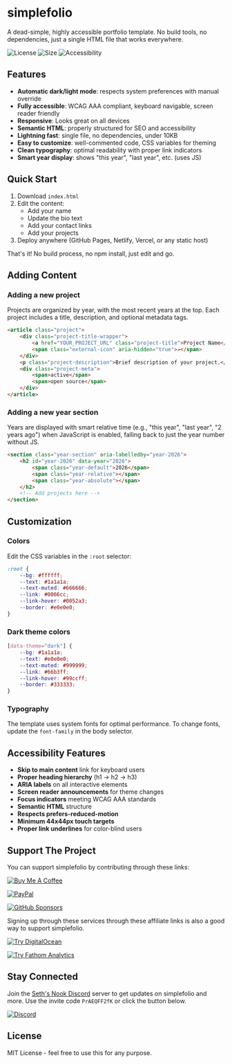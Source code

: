 # simplefolio

A dead-simple, highly accessible portfolio template. No build tools, no dependencies, just a single HTML file that works everywhere.

![License](https://img.shields.io/badge/license-MIT-blue.svg)
![Size](https://img.shields.io/badge/size-~20KB-purple.svg)
![Accessibility](https://img.shields.io/badge/WCAG-AAA-darkgreen.svg)

## Features

- **Automatic dark/light mode**: respects system preferences with manual override
- **Fully accessible**: WCAG AAA compliant, keyboard navigable, screen reader friendly
- **Responsive**: Looks great on all devices
- **Semantic HTML**: properly structured for SEO and accessibility
- **Lightning fast**: single file, no dependencies, under 10KB
- **Easy to customize**: well-commented code, CSS variables for theming
- **Clean typography**: optimal readability with proper link indicators
- **Smart year display**: shows "this year", "last year", etc. (uses JS)

## Quick Start

1. Download `index.html`
2. Edit the content:
   - Add your name
   - Update the bio text
   - Add your contact links
   - Add your projects
3. Deploy anywhere (GitHub Pages, Netlify, Vercel, or any static host)

That's it! No build process, no npm install, just edit and go.

## Adding Content

### Adding a new project

Projects are organized by year, with the most recent years at the top. Each project includes a title, description, and optional metadata tags.

```html
<article class="project">
    <div class="project-title-wrapper">
        <a href="YOUR_PROJECT_URL" class="project-title">Project Name</a>
        <span class="external-icon" aria-hidden="true">↗</span>
    </div>
    <p class="project-description">Brief description of your project.</p>
    <div class="project-meta">
        <span>active</span>
        <span>open source</span>
    </div>
</article>
```

### Adding a new year section

Years are displayed with smart relative time (e.g., "this year", "last year", "2 years ago") when JavaScript is enabled, falling back to just the year number without JS.

```html
<section class="year-section" aria-labelledby="year-2026">
    <h2 id="year-2026" data-year="2026">
        <span class="year-default">2026</span>
        <span class="year-relative"></span>
        <span class="year-absolute"></span>
    </h2>
    <!-- Add projects here -->
</section>
```

## Customization

### Colors

Edit the CSS variables in the `:root` selector:

```css
:root {
    --bg: #ffffff;
    --text: #1a1a1a;
    --text-muted: #666666;
    --link: #0066cc;
    --link-hover: #0052a3;
    --border: #e0e0e0;
}
```

### Dark theme colors

```css
[data-theme="dark"] {
    --bg: #1a1a1a;
    --text: #e0e0e0;
    --text-muted: #999999;
    --link: #66b3ff;
    --link-hover: #99ccff;
    --border: #333333;
}
```

### Typography

The template uses system fonts for optimal performance. To change fonts, update the `font-family` in the body selector.

## Accessibility Features

- **Skip to main content** link for keyboard users
- **Proper heading hierarchy** (h1 → h2 → h3)
- **ARIA labels** on all interactive elements
- **Screen reader announcements** for theme changes
- **Focus indicators** meeting WCAG AAA standards
- **Semantic HTML** structure
- **Respects prefers-reduced-motion**
- **Minimum 44x44px touch targets**
- **Proper link underlines** for color-blind users

## Support The Project

You can support simplefolio by contributing through these links:

[![Buy Me A Coffee](https://cdn.cottle.cloud/tabcloser/buttons/button-bmac.svg)](https://buymeacoffee.com/seth)

[![PayPal](https://cdn.cottle.cloud/tabcloser/buttons/button-paypal.svg)](https://www.paypal.com/paypalme/sethcottle)

[![GitHub Sponsors](https://cdn.cottle.cloud/tabcloser/buttons/button-ghs.svg)](https://github.com/sponsors/sethcottle)

Signing up through these services through these affiliate links is also a good way to support simplefolio.

[![Try DigitalOcean](https://cdn.cottle.cloud/tabcloser/buttons/button-do.svg)](https://m.do.co/c/632b45e20266)

[![Try Fathom Analytics](https://cdn.cottle.cloud/tabcloser/buttons/button-fa.svg)](https://usefathom.com/ref/EQVZMV)


## Stay Connected

Join the [Seth's Nook Discord](https://discord.gg/PrAEQFF2fK) server to get updates on simplefolio and more. Use the invite code `PrAEQFF2fK` or click the button below.

[![Discord](https://cdn.cottle.cloud/tabcloser/buttons/button-discord.svg)](https://discord.gg/PrAEQFF2fK)


## License

MIT License - feel free to use this for any purpose.
